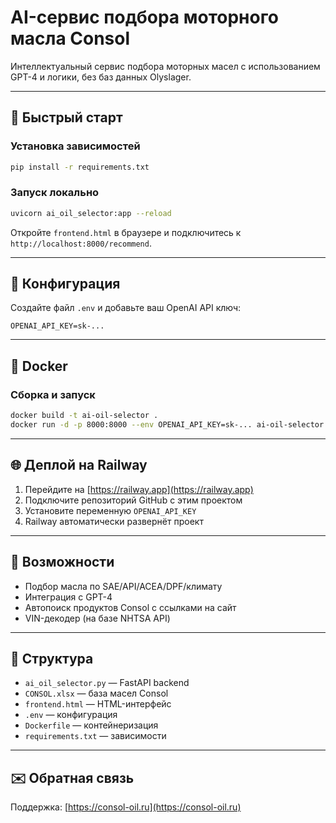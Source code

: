 # AI-сервис подбора моторного масла Consol

Интеллектуальный сервис подбора моторных масел с использованием GPT-4 и логики, без баз данных Olyslager.

---

## 🚀 Быстрый старт

### Установка зависимостей

```bash
pip install -r requirements.txt
```

### Запуск локально

```bash
uvicorn ai_oil_selector:app --reload
```

Откройте `frontend.html` в браузере и подключитесь к `http://localhost:8000/recommend`.

---

## 🔐 Конфигурация

Создайте файл `.env` и добавьте ваш OpenAI API ключ:

```
OPENAI_API_KEY=sk-...
```

---

## 🐳 Docker

### Сборка и запуск

```bash
docker build -t ai-oil-selector .
docker run -d -p 8000:8000 --env OPENAI_API_KEY=sk-... ai-oil-selector
```

---

## 🌐 Деплой на Railway

1. Перейдите на [https://railway.app](https://railway.app)
2. Подключите репозиторий GitHub с этим проектом
3. Установите переменную `OPENAI_API_KEY`
4. Railway автоматически развернёт проект

---

## 🔗 Возможности

- Подбор масла по SAE/API/ACEA/DPF/климату
- Интеграция с GPT-4
- Автопоиск продуктов Consol с ссылками на сайт
- VIN-декодер (на базе NHTSA API)

---

## 📁 Структура

- `ai_oil_selector.py` — FastAPI backend
- `CONSOL.xlsx` — база масел Consol
- `frontend.html` — HTML-интерфейс
- `.env` — конфигурация
- `Dockerfile` — контейнеризация
- `requirements.txt` — зависимости

---

## ✉️ Обратная связь

Поддержка: [https://consol-oil.ru](https://consol-oil.ru)